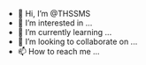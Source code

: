 - 👋 Hi, I’m @THSSMS
- 👀 I’m interested in ...
- 🌱 I’m currently learning ...
- 💞️ I’m looking to collaborate on ...
- 📫 How to reach me ...

<!---
THSSMS/THSSMS is a ✨ special ✨ repository because its `README.md` (this file) appears on your GitHub profile.
You can click the Preview link to take a look at your changes.
--->
